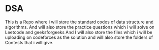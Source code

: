 # DSA
This is a Repo where i will store the standard codes of data structure and algorithms.
And will  also  store the practice questions which i will solve on Leetcode and geeksforgeeks
And I will also store the files which i will be uploading on codeforces as the solution and will also store the folders of Contests that i will give.
